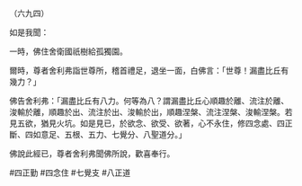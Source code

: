 （六九四）

如是我聞：

一時，佛住舍衛國祇樹給孤獨園。

爾時，尊者舍利弗詣世尊所，稽首禮足，退坐一面，白佛言：「世尊！漏盡比丘有幾力？」

佛告舍利弗：「漏盡比丘有八力。何等為八？謂漏盡比丘心順趣於離、流注於離、浚輸於離，順趣於出、流注於出、浚輸於出，順趣涅槃、流注涅槃、浚輸涅槃。若見五欲，猶見火坑。如是見已，於欲念、欲受、欲著，心不永住，修四念處、四正斷、四如意足、五根、五力、七覺分、八聖道分。」

佛說此經已，尊者舍利弗聞佛所說，歡喜奉行。




#四正勤
#四念住
#七覺支
#八正道
